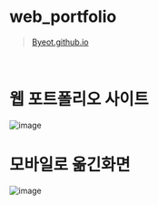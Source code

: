 # web_portfolio

>[Byeot.github.io](https://Byeot.github.io)

<br>


# 웹 포트폴리오 사이트

![image](https://user-images.githubusercontent.com/94339420/204197238-ae7358ab-3c35-4d5b-bcad-07436d438197.png)


# 모바일로 옮긴화면


![image](https://user-images.githubusercontent.com/94339420/204197337-b886213d-c9fc-4ab6-8c03-67f85bd957a8.png)
